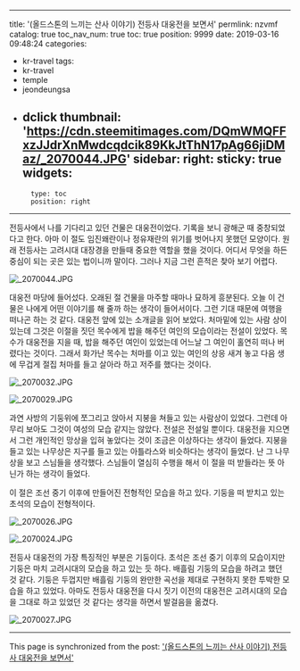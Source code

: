 
---
title: '(올드스톤의 느끼는 산사 이야기) 전등사 대웅전을 보면서'
permlink: nzvmf
catalog: true
toc_nav_num: true
toc: true
position: 9999
date: 2019-03-16 09:48:24
categories:
- kr-travel
tags:
- kr-travel
- temple
- jeondeungsa
- dclick
thumbnail: 'https://cdn.steemitimages.com/DQmWMQFFxzJJdrXnMwdcqdcik89KkJtThN17pAg66jiDMaz/_2070044.JPG'
sidebar:
    right:
        sticky: true
widgets:
    -
        type: toc
        position: right
---


전등사에서 나를 기다리고 있던 건물은 대웅전이었다. 기록을 보니 광해군 때 중창되었다고 한다. 아마 이 절도 임진왜란이나 정유재란의 위기를 벗어나지 못했던 모양이다. 원래 전등사는 고려시대 대장경을 만들때 중요한 역할을 했을 것이다. 어디서 무엇을 하든 중심이 되는 곳은 있는 법이니까 말이다. 그러나 지금 그런 흔적은 찾아 보기 어렵다.

![_2070044.JPG](https://cdn.steemitimages.com/DQmWMQFFxzJJdrXnMwdcqdcik89KkJtThN17pAg66jiDMaz/_2070044.JPG)


대웅전 마당에 들어섰다. 오래된 절 건물을 마주할 때마나 묘하게 흥분된다. 오늘 이 건물은 나에게 어떤 이야기를 해 줄까 하는 생각이 들어서이다. 그런 기대 때문에 여행을 떠나곤 하는 것 같다. 대웅전 앞에 있는 소개글을 읽어 보았다. 처마밑에 있는 사람 상이 있는데 그것은 이절을 짓던 목수에게 밥을 해주던 여인의 모습이라는 전설이 있었다. 목수가 대웅전을 지을 때, 밥을 해주던 여인이 있었는데 어느날 그 여인이 홀연히 떠나 버렸다는 것이다. 그래서 화가난 목수는 처마를 이고 있는 여인의 상응 새겨 놓고 다음 생에 무겁게 절집 처마를 들고 살아라 하고 저주를 했다는 것이다. 

![_2070032.JPG](https://cdn.steemitimages.com/DQmaXuffQZSnJ84zwpnpYw6uvVPgb47L4s71LV2gs7kHCT1/_2070032.JPG)

![_2070029.JPG](https://cdn.steemitimages.com/DQmZKGp8SUZiBektZ29mo65R7WwnVX6bWEp1awQyqG6uiE6/_2070029.JPG)

과연 사방의 기둥위에 쪼그리고 앉아서 지붕을 쳐들고 있는 사람상이 있었다. 그런데 아무리 보아도 그것이 여성의 모습 같지는 않았다. 전설은 전설일 뿐이다. 대웅전을 지으면서 그런 개인적인 망상을 입혀 놓았다는 것이 조금은 이상하다는 생각이 들었다. 지붕을 들고 있는 나무상은 지구를 들고 있는 아틀라스와 비슷하다는 생각이 들었다. 난 그 나무상을 보고 스님들을 생각했다. 스님들이 열심히 수행을 해서 이 절을 떠 받들라는 뜻 아닌가 하는 생각이 들었다.

이 절은 조선 중기 이후에 만들어진 전형적인 모습을 하고 있다. 기둥을 떠 받치고 있는 초석의 모습이 전형적이다. 

![_2070026.JPG](https://cdn.steemitimages.com/DQmSWy859A77sRKRB6fZdCGmeAxgqobveLenMtbZaip69Nf/_2070026.JPG)

![_2070024.JPG](https://cdn.steemitimages.com/DQmb47363MKk23HNf6oTjCfucgmZsho6CpFRaRdkhLormL6/_2070024.JPG)

전등사 대웅전의 가장 특징적인 부분은 기둥이다. 초석은 조선 중기 이후의 모습이지만 기둥은 마치 고려시대의 모습을 하고 있는 듯 하다. 배흘림 기둥의 모습을 하려고 했던 것 같다. 기둥은 두껍지만 배흘림 기둥의 완만한 곡선을 제대로 구현하지 못한 투박한 모습을 하고 있었다. 아마도 전등사 대웅전을 다시 짓기 이전의 대웅전은 고려시대의 모습을 그대로 하고 있었던 것 같다는 생각을 하면서 발걸음을 옮겼다.

![_2070027.JPG](https://cdn.steemitimages.com/DQmQeX7MKoqLY6tdWhMA6tiD4X4bhaRSCm2pgs6jU4TbD1M/_2070027.JPG)

- - -

This page is synchronized from the post: ['(올드스톤의 느끼는 산사 이야기) 전등사 대웅전을 보면서'](https://steemit.com/@oldstone/nzvmf)
